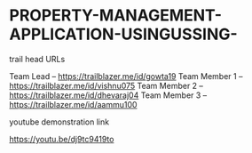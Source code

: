 # PROPERTY-MANAGEMENT-APPLICATION-USINGUSSING-

trail head URLs 

Team Lead – https://trailblazer.me/id/gowta19
Team Member 1 –https://trailblazer.me/id/vishnu075
Team Member 2 – https://trailblazer.me/id/dhevaraj04
Team Member 3 – https://trailblazer.me/id/aammu100

youtube demonstration link

https://youtu.be/dj9tc9419to
